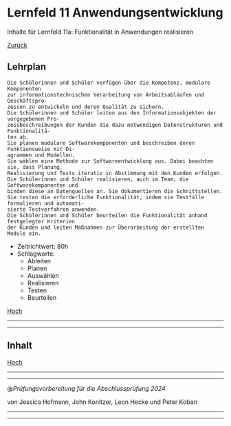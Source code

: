 # Lernfeld 11 Anwendungsentwicklung

Inhalte für Lernfeld 11a: Funktionalität in Anwendungen realisieren

[Zurück](/README.md)

## Lehrplan

```Text
Die Schülerinnen und Schüler verfügen über die Kompetenz, modulare Komponenten
zur informationstechnischen Verarbeitung von Arbeitsabläufen und Geschäftspro-
zessen zu entwickeln und deren Qualität zu sichern.
Die Schülerinnen und Schüler leiten aus den Informationsobjekten der vorgegebenen Pro-
zessbeschreibungen der Kunden die dazu notwendigen Datenstrukturen und Funktionalitä-
ten ab.
Sie planen modulare Softwarekomponenten und beschreiben deren Funktionsweise mit Di-
agrammen und Modellen.
Sie wählen eine Methode zur Softwareentwicklung aus. Dabei beachten sie, dass Planung,
Realisierung und Tests iterativ in Abstimmung mit den Kunden erfolgen.
Die Schülerinnen und Schüler realisieren, auch im Team, die Softwarekomponenten und
binden diese an Datenquellen an. Sie dokumentieren die Schnittstellen.
Sie testen die erforderliche Funktionalität, indem sie Testfälle formulieren und automati-
sierte Testverfahren anwenden.
Die Schülerinnen und Schüler beurteilen die Funktionalität anhand festgelegter Kriterien
der Kunden und leiten Maßnahmen zur Überarbeitung der erstellten Module ein.
```

- Zeitrichtwert: 80h
- Schlagworte:
  - Ableiten
  - Planen
  - Auswählen
  - Realisieren
  - Testen
  - Beurteilen

[Hoch](#lernfeld-11-anwendungsentwicklung)

---
---

## Inhalt

[Hoch](#lernfeld-11-anwendungsentwicklung)

---
---

@_Prüfungsvorbereitung für die Abschlussprüfung 2024_

von Jessica Hofmann, John Konitzer, Leon Hecke und Peter Koban

---
---

